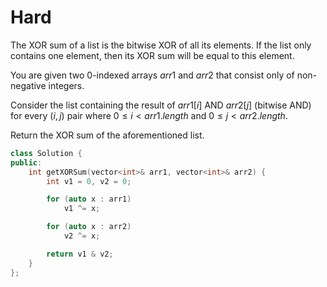 # Hard

The XOR sum of a list is the bitwise XOR of all its elements. If the list only contains one element, then its XOR sum will be equal to this element.

You are given two 0-indexed arrays $arr1$ and $arr2$ that consist only of non-negative integers.

Consider the list containing the result of $arr1[i]$ AND $arr2[j]$ (bitwise AND) for every $(i, j)$ pair where $0 \leq i < arr1.length$ and $0 \leq j < arr2.length$.

Return the XOR sum of the aforementioned list.

```cpp
class Solution {
public:
    int getXORSum(vector<int>& arr1, vector<int>& arr2) {
        int v1 = 0, v2 = 0;

        for (auto x : arr1)
            v1 ^= x;

        for (auto x : arr2)
            v2 ^= x;

        return v1 & v2;
    }
};
```
